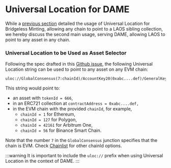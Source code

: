 # Universal Location for DAME

While a [previous section](../learn/universal-location) detailed the usage of Universal Location for Bridgeless Minting, allowing any chain to point to a LAOS sibling collection, we hereby discuss the second main usage, serving DAME, allowing LAOS to point to any asset in any chain.

### Universal Location to be Used as Asset Selector

Following the spec drafted in this [Github issue](https://github.com/freeverseio/laos/issues/177), the following Universal Location string can be used to point to any asset on any EVM chain:

```
uloc://GlobalConsensus(7:chainId)/AccountKey20(0xabc....def)/GeneralKey(666)
```

This string would point to:

* an asset with `tokenId = 666`,
* in an ERC721 collection at `contractAddress = 0xabc....def,`
* in the EVM chain with the provided `chainId`, for example,
  * `chainId = 1` for Ethereum,
  * `chainId = 127` for Polygon,
  * `chainId = 42161` for Arbitrum One,
  * `chainId = 56` for Binance Smart Chain.

Note that the number `7` in the `GlobalConsensus` junction specifies that the chain is EVM. Check [Chainlist](https://chainlist.org/) for other chainId options.

:::warning
It is important to include the `uloc://` prefix when using Universal Location in the context of DAME.
:::
